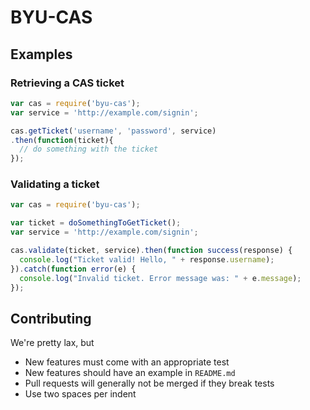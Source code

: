 BYU-CAS
=======

## Examples

### Retrieving a CAS ticket

```javascript
var cas = require('byu-cas');
var service = 'http://example.com/signin';

cas.getTicket('username', 'password', service)
.then(function(ticket){
  // do something with the ticket
});
```

### Validating a ticket
```javascript
var cas = require('byu-cas');

var ticket = doSomethingToGetTicket();
var service = 'http://example.com/signin';

cas.validate(ticket, service).then(function success(response) {
  console.log("Ticket valid! Hello, " + response.username);
}).catch(function error(e) {
  console.log("Invalid ticket. Error message was: " + e.message);
});
```

## Contributing

We're pretty lax, but

* New features must come with an appropriate test
* New features should have an example in `README.md`
* Pull requests will generally not be merged if they break tests
* Use two spaces per indent
